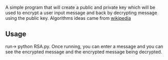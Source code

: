 

A simple program that will create a public and private key which will be used to encrypt a user input message and back by decrypting message using the public key. Algorithms ideas came from [wikipedia](https://en.wikipedia.org/wiki/RSA_(cryptosystem)#Key_generation)

## Usage

run-> python RSA.py. Once running, you can enter a message and you can see the encrypted message and the encrypted message being decrypted.

